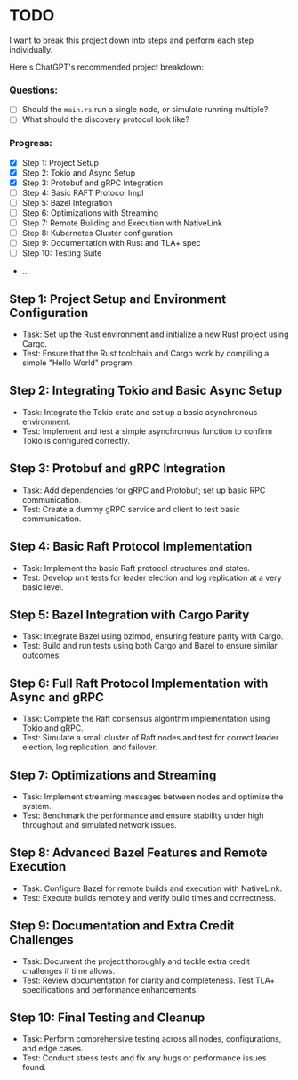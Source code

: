 # TODO

I want to break this project down into steps and perform each step individually.

Here's ChatGPT's recommended project breakdown:

### Questions:
- [ ] Should the `main.rs` run a single node, or simulate running multiple?
- [ ] What should the discovery protocol look like?

### Progress:
- [x] Step 1: Project Setup
- [x] Step 2: Tokio and Async Setup
- [x] Step 3: Protobuf and gRPC Integration
- [ ] Step 4: Basic RAFT Protocol Impl
- [ ] Step 5: Bazel Integration
- [ ] Step 6: Optimizations with Streaming
- [ ] Step 7: Remote Building and Execution with NativeLink
- [ ] Step 8: Kubernetes Cluster configuration
- [ ] Step 9: Documentation with Rust and TLA+ spec
- [ ] Step 10: Testing Suite
- ...

## Step 1: Project Setup and Environment Configuration
* Task: Set up the Rust environment and initialize a new Rust project using Cargo.
* Test: Ensure that the Rust toolchain and Cargo work by compiling a simple "Hello World" program.

## Step 2: Integrating Tokio and Basic Async Setup
* Task: Integrate the Tokio crate and set up a basic asynchronous environment.
* Test: Implement and test a simple asynchronous function to confirm Tokio is configured correctly.

## Step 3: Protobuf and gRPC Integration
* Task: Add dependencies for gRPC and Protobuf; set up basic RPC communication.
* Test: Create a dummy gRPC service and client to test basic communication.

## Step 4: Basic Raft Protocol Implementation
* Task: Implement the basic Raft protocol structures and states.
* Test: Develop unit tests for leader election and log replication at a very basic level.

## Step 5: Bazel Integration with Cargo Parity
* Task: Integrate Bazel using bzlmod, ensuring feature parity with Cargo.
* Test: Build and run tests using both Cargo and Bazel to ensure similar outcomes.

## Step 6: Full Raft Protocol Implementation with Async and gRPC
* Task: Complete the Raft consensus algorithm implementation using Tokio and gRPC.
* Test: Simulate a small cluster of Raft nodes and test for correct leader election, log replication, and failover.

## Step 7: Optimizations and Streaming
* Task: Implement streaming messages between nodes and optimize the system.
* Test: Benchmark the performance and ensure stability under high throughput and simulated network issues.

## Step 8: Advanced Bazel Features and Remote Execution
* Task: Configure Bazel for remote builds and execution with NativeLink.
* Test: Execute builds remotely and verify build times and correctness.

## Step 9: Documentation and Extra Credit Challenges
* Task: Document the project thoroughly and tackle extra credit challenges if time allows.
* Test: Review documentation for clarity and completeness. Test TLA+ specifications and performance enhancements.

## Step 10: Final Testing and Cleanup
* Task: Perform comprehensive testing across all nodes, configurations, and edge cases.
* Test: Conduct stress tests and fix any bugs or performance issues found.